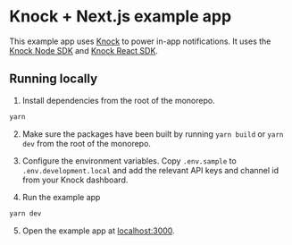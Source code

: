 # Knock + Next.js example app

This example app uses [Knock](https://knock.app) to power in-app notifications. It uses the [Knock Node SDK](https://github.com/knocklabs/knock-node) and [Knock React SDK](../packages/react).

## Running locally

1. Install dependencies from the root of the monorepo.

```sh
yarn
```

2. Make sure the packages have been built by running `yarn build` or `yarn dev` from the root of the monorepo.

3. Configure the environment variables. Copy `.env.sample` to `.env.development.local` and add the relevant API keys and channel id from your Knock dashboard.

4. Run the example app

```sh
yarn dev
```

5. Open the example app at [localhost:3000](http://localhost:3000).
